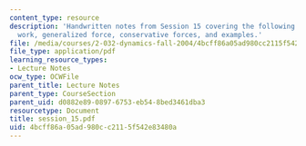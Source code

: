 ```yaml
---
content_type: resource
description: 'Handwritten notes from Session 15 covering the following topics: Virtual
  work, generalized force, conservative forces, and examples.'
file: /media/courses/2-032-dynamics-fall-2004/4bcff86a05ad980cc2115f542e83480a_session_15.pdf
file_type: application/pdf
learning_resource_types:
- Lecture Notes
ocw_type: OCWFile
parent_title: Lecture Notes
parent_type: CourseSection
parent_uid: d0882e89-0897-6753-eb54-8bed3461dba3
resourcetype: Document
title: session_15.pdf
uid: 4bcff86a-05ad-980c-c211-5f542e83480a
---
```

